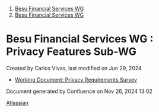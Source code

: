 1. [Besu Financial Services WG](index.html)
2. [Besu Financial Services WG](Besu-Financial-Services-WG_19005442.html)

# Besu Financial Services WG : Privacy Features Sub-WG

Created by Carlos Vivas, last modified on Jun 29, 2024

- [Working Document: Privacy Requirements Survey](19005554.html)

Document generated by Confluence on Nov 26, 2024 13:02

[Atlassian](http://www.atlassian.com/)
